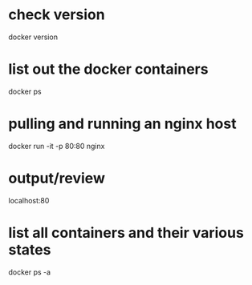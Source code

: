 # check version
docker version

# list out the docker containers
docker ps

# pulling and running an nginx host
docker run -it -p 80:80 nginx

# output/review 
localhost:80

# list all containers and their various states
docker ps -a